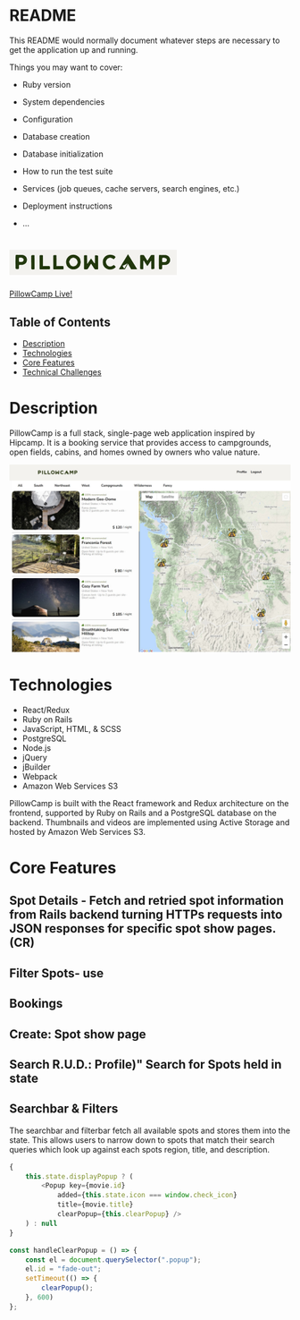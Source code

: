 # README

This README would normally document whatever steps are necessary to get the
application up and running.

Things you may want to cover:

* Ruby version

* System dependencies

* Configuration

* Database creation

* Database initialization

* How to run the test suite

* Services (job queues, cache servers, search engines, etc.)

* Deployment instructions

* ...


# <img src="https://github.com/nick-barr/PillowCamp/blob/8c3d6171fcb080491e3501612be0c3ad3b1fcb13/app/assets/images/Pillowcamp_logo.jpg" width="300" height="auto" />

[PillowCamp Live!](http://pillowcamp.herokuapp.com/#/)

## Table of Contents
- [Description](#description)
- [Technologies](#technologies)
- [Core Features](#core-features)
- [Technical Challenges](#technical-challenges)

# Description
PillowCamp is a full stack, single-page web application inspired by Hipcamp. It is a booking service that provides access to campgrounds, open fields, cabins, and homes owned by owners who value nature.

<p align="center">
  <img src="https://github.com/nick-barr/PillowCamp/blob/main/app/assets/images/pillowcamp_thumbnail.png" width="700" height="auto" />
</p>

# Technologies
- React/Redux
- Ruby on Rails
- JavaScript, HTML, & SCSS
- PostgreSQL
- Node.js
- jQuery
- jBuilder
- Webpack
- Amazon Web Services S3

PillowCamp is built with the React framework and Redux architecture on the frontend, supported by Ruby on Rails and a PostgreSQL database on the backend. Thumbnails and videos are implemented using Active Storage and hosted by Amazon Web Services S3.

# Core Features

## Spot Details - Fetch and retried spot information from Rails backend turning HTTPs requests into JSON responses for specific spot show pages. (CR)
## Filter Spots- use 
## Bookings
## Create: Spot show page
## Search R.U.D.: Profile)"	Search for Spots held in state

## Searchbar & Filters
The searchbar and filterbar fetch all available spots and stores them into the state. This allows users to narrow down to spots that match their search queries which look up against each spots region, title, and description.  

```javascript
{
    this.state.displayPopup ? (
        <Popup key={movie.id}
            added={this.state.icon === window.check_icon}
            title={movie.title} 
            clearPopup={this.clearPopup} />
    ) : null
}
```

```javascript
const handleClearPopup = () => {
    const el = document.querySelector(".popup");
    el.id = "fade-out";
    setTimeout(() => {
        clearPopup();
    }, 600)
};
```
